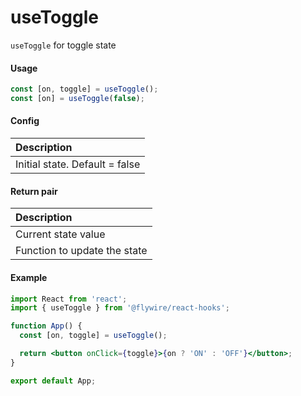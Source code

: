 # useToggle

`useToggle` for toggle state

#### Usage

```js
const [on, toggle] = useToggle();
const [on] = useToggle(false);
```

#### Config

| Description                    |
| :----------------------------- |
| Initial state. Default = false |

#### Return pair

| Description                  |
| :--------------------------- |
| Current state value          |
| Function to update the state |

#### Example

```jsx harmony
import React from 'react';
import { useToggle } from '@flywire/react-hooks';

function App() {
  const [on, toggle] = useToggle();

  return <button onClick={toggle}>{on ? 'ON' : 'OFF'}</button>;
}

export default App;
```
